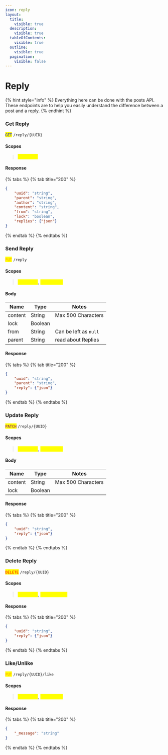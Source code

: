 ```yaml
---
icon: reply
layout:
  title:
    visible: true
  description:
    visible: true
  tableOfContents:
    visible: true
  outline:
    visible: true
  pagination:
    visible: false
---
```


# Reply

{% hint style="info" %}
Everything here can be done with the posts API. These endpoints are to help you easily understand the difference between a post and a reply.
{% endhint %}

### Get Reply

<mark style="color:blue;">`GET`</mark> `/reply/{UUID}`

#### Scopes

> <mark style="color:yellow;">`reply.get`</mark>

#### Response

{% tabs %}
{% tab title="200" %}
```json
{
    "uuid": "string",
    "parent": "string",
    "author": "string",
    "content": "string",
    "from": "string",
    "lock": "boolean",
    "replies": {"json"}
}
```
{% endtab %}
{% endtabs %}

### Send Reply

<mark style="color:orange;">`PUT`</mark> `/reply`

#### Scopes

> <mark style="color:yellow;">`reply.get`</mark>, <mark style="color:yellow;">`reply.post`</mark>

#### Body

| Name    | Type    | Notes                 |
| ------- | ------- | --------------------- |
| content | String  | Max 500 Characters    |
| lock    | Boolean |                       |
| from    | String  | Can be left as `null` |
| parent  | String  | read about Replies    |

#### Response

{% tabs %}
{% tab title="200" %}
```json
{
    "uuid": "string",
    "parent": "string",
    "reply": {"json"}
}
```
{% endtab %}
{% endtabs %}

### Update Reply

<mark style="color:purple;">`PATCH`</mark> `/reply/{UUID}`

#### Scopes

> <mark style="color:yellow;">`reply.get`</mark>, <mark style="color:yellow;">`reply.edit`</mark>

#### Body

| Name    | Type    | Notes              |
| ------- | ------- | ------------------ |
| content | String  | Max 500 Characters |
| lock    | Boolean |                    |

#### Response

{% tabs %}
{% tab title="200" %}
```json
{
    "uuid": "string",
    "reply": {"json"}
}
```
{% endtab %}
{% endtabs %}

### Delete Reply

<mark style="color:red;">`DELETE`</mark> `/reply/{UUID}`

#### Scopes

> <mark style="color:yellow;">`reply.get`</mark>, <mark style="color:yellow;">`reply.delete`</mark>

#### Response

{% tabs %}
{% tab title="200" %}
```json
{
    "uuid": "string",
    "reply": {"json"}
}
```
{% endtab %}
{% endtabs %}

### Like/Unlike

<mark style="color:orange;">`PUT`</mark> `/reply/{UUID}/like`

#### Scopes

> <mark style="color:yellow;">`reply.get`</mark>, <mark style="color:yellow;">`reply.like`</mark>

#### Response

{% tabs %}
{% tab title="200" %}
```json
{
    "_message": "string"
}
```
{% endtab %}
{% endtabs %}
